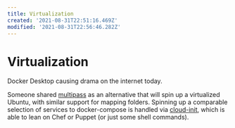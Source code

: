 ```yaml
---
title: Virtualization
created: '2021-08-31T22:51:16.469Z'
modified: '2021-08-31T22:56:46.282Z'
---
```


# Virtualization

Docker Desktop causing drama on the internet today.

Someone shared [multipass](https://multipass.run) as an alternative that will spin up a virtualized Ubuntu, with similar support for mapping folders. Spinning up a comparable selection of services to docker-compose is handled via [cloud-init](https://cloudinit.readthedocs.io/en/latest/topics/format.html), which is able to lean on Chef or Puppet (or just some shell commands).

